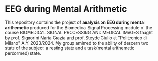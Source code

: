 # EEG during Mental Arithmetic
This repository contains the project of **analysis on EEG during mental arithemetic** produced for the Biomedical Signal Processing module of the course BIOMEDICAL SIGNAL PROCESSING AND MEDICAL IMAGES taught by prof. Signorini Maria Grazia and prof. Steyde Giulio at "Politecnico di Milano" A.Y. 2023/2024.
My group amimed to the ability of descern two state of the subject: a resting state and a task(mental arithemetic perdormed) state.
